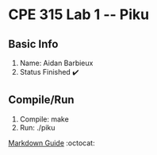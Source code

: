 # CPE 315 Lab 1 -- Piku

## Basic Info
1. Name: 
  Aidan Barbieux
2. Status
  Finished :heavy_check_mark:  
## Compile/Run
1. Compile:
  make
2. Run:
  ./piku

[Markdown Guide](https://guides.github.com/features/mastering-markdown/)
:octocat:



